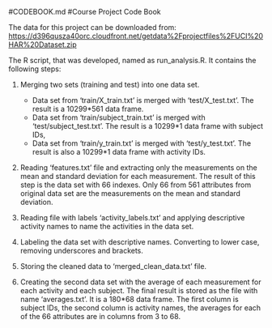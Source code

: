#CODEBOOK.md
#Course Project Code Book

The data for this project can be downloaded from: https://d396qusza40orc.cloudfront.net/getdata%2Fprojectfiles%2FUCI%20HAR%20Dataset.zip 

The R script, that was developed, named as run_analysis.R. It  contains the following steps:

1. Merging two sets (training and test) into one data set. 
	- Data set from ‘train/X_train.txt’ is merged with ‘test/X_test.txt’. The result is a 10299*561 data frame.
	- Data set from ‘train/subject_train.txt’ is merged with ‘test/subject_test.txt’. The result is a 10299*1 data frame with subject IDs, 
	- Data set from ‘train/y_train.txt’ is merged with ‘test/y_test.txt’. The result is also a 10299*1 data frame with activity IDs.

2. Reading ‘features.txt’ file and extracting only the measurements on the mean and standard deviation for each measurement. The result of this step is the data set with 66 indexes. Only 66 from 561 attributes from original data set are the measurements on the mean and standard deviation.

3. Reading file with labels ‘activity_labels.txt’ and applying descriptive activity names to name the activities in the data set. 

4. Labeling the data set with descriptive names. Converting to lower case, removing underscores and brackets. 

5. Storing the cleaned data to ‘merged_clean_data.txt’ file. 

6. Creating the second data set with the average of each measurement for each activity and each subject. The final result is stored as the file with name ‘averages.txt’. It is a 180*68 data frame. The first column is subject IDs, the second column is activity names,  the averages for each of the 66 attributes are in columns from 3 to 68.
